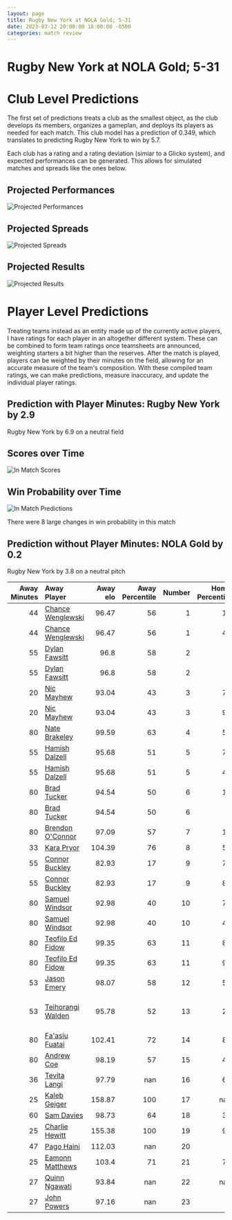 ```yaml
---  
layout: page  
title: Rugby New York at NOLA Gold; 5-31  
date: 2023-03-12 20:00:00 18:00:00 -0500  
categories: match review  
---
```

# Rugby New York at NOLA Gold; 5-31

# Club Level Predictions


The first set of predictions treats a club as the smallest object, as the club develops its members, organizes a gameplan, and deploys its players as needed for each match. This club model has a prediction of 0.349, which translates to predicting Rugby New York to win by 5.7.

Each club has a rating and a rating deviation (simiar to a Glicko system), and expected performances can be generated. This allows for simulated matches and spreads like the ones below.
## Projected Performances


![Projected Performances](plots/performances_2023-03-12-NOLAGold-RugbyNewYork.png)
## Projected Spreads


![Projected Spreads](plots/spreads_2023-03-12-NOLAGold-RugbyNewYork.png)
## Projected Results


![Projected Results](plots/resultbar_2023-03-12-NOLAGold-RugbyNewYork.png)
# Player Level Predictions


Treating teams instead as an entity made up of the currently active players, I have ratings for each player in an altogether different system. These can be combined to form team ratings once teamsheets are announced, weighting starters a bit higher than the reserves. After the match is played, players can be weighted by their minutes on the field, allowing for an accurate measure of the team's composition. With these compiled team ratings, we can make predictions, measure inaccuracy, and update the individual player ratings.
## Prediction with Player Minutes: Rugby New York by 2.9


Rugby New York by 6.9 on a neutral field
## Scores over Time


![In Match Scores](plots/recap_scores_2023-03-12-NOLAGold-RugbyNewYork.png)
## Win Probability over Time


![In Match Predictions](plots/recap_prob_2023-03-12-NOLAGold-RugbyNewYork.png)

There were 8 large changes in win probability in this match
## Prediction without Player Minutes: NOLA Gold by 0.2


Rugby New York by 3.8 on a neutral pitch



|   Away Minutes | Away Player                                                       |   Away elo |   Away Percentile |   Number |   Home Percentile |   Home elo | Home Player                                                                                                 |   Home Minutes |
|---------------:|:------------------------------------------------------------------|-----------:|------------------:|---------:|------------------:|-----------:|:------------------------------------------------------------------------------------------------------------|---------------:|
|             44 | [Chance Wenglewski](..//playerfiles//ChanceWenglewski_cleaned.md) |      96.47 |                56 |        1 |                15 |      93.1  | [Jarred Adams](..//playerfiles//JarredAdams_cleaned.md)                                                     |             29 |
|             44 | [Chance Wenglewski](..//playerfiles//ChanceWenglewski_cleaned.md) |      96.47 |                56 |        1 |                43 |      93.1  | [Jarred Adams](..//playerfiles//JarredAdams_cleaned.md)                                                     |             29 |
|             55 | [Dylan Fawsitt](..//playerfiles//DylanFawsitt_cleaned.md)         |      96.8  |                58 |        2 |                 6 |      73.57 | [Pat O'Toole](..//playerfiles//PatO'Toole_cleaned.md)                                                       |             50 |
|             55 | [Dylan Fawsitt](..//playerfiles//DylanFawsitt_cleaned.md)         |      96.8  |                58 |        2 |                 2 |      73.57 | [Pat O'Toole](..//playerfiles//PatO'Toole_cleaned.md)                                                       |             50 |
|             20 | [Nic Mayhew](..//playerfiles//NicMayhew_cleaned.md)               |      93.04 |                43 |        3 |                78 |     113.43 | [Sean Bradley Paranihi](..//playerfiles//SeanBradleyParanihi_cleaned.md)                                    |             55 |
|             20 | [Nic Mayhew](..//playerfiles//NicMayhew_cleaned.md)               |      93.04 |                43 |        3 |                91 |     113.43 | [Sean Bradley Paranihi](..//playerfiles//SeanBradleyParanihi_cleaned.md)                                    |             55 |
|             80 | [Nate Brakeley](..//playerfiles//NateBrakeley_cleaned.md)         |      99.59 |                63 |        4 |                52 |      95.89 | [Cameron Dolan](..//playerfiles//CameronDolan_cleaned.md)                                                   |             80 |
|             55 | [Hamish Dalzell](..//playerfiles//HamishDalzell_cleaned.md)       |      95.68 |                51 |        5 |                72 |     102.75 | [Liam Hallam-Eames](..//playerfiles//LiamHallam-Eames_cleaned.md)                                           |             40 |
|             55 | [Hamish Dalzell](..//playerfiles//HamishDalzell_cleaned.md)       |      95.68 |                51 |        5 |                40 |     102.75 | [Liam Hallam-Eames](..//playerfiles//LiamHallam-Eames_cleaned.md)                                           |             40 |
|             80 | [Brad Tucker](..//playerfiles//BradTucker_cleaned.md)             |      94.54 |                50 |        6 |                19 |      84.79 | [Malcolm May](..//playerfiles//MalcolmMay_cleaned.md)                                                       |             30 |
|             80 | [Brad Tucker](..//playerfiles//BradTucker_cleaned.md)             |      94.54 |                50 |        6 |                 6 |      84.79 | [Malcolm May](..//playerfiles//MalcolmMay_cleaned.md)                                                       |             30 |
|             80 | [Brendon O'Connor](..//playerfiles//BrendonO'Connor_cleaned.md)   |      97.09 |                57 |        7 |                15 |      82.75 | [Osaiaisi Tonga’uiha](..//playerfiles//OsaiaisiTonga’uiha_cleaned.md)                                       |             40 |
|             33 | [Kara Pryor](..//playerfiles//KaraPryor_cleaned.md)               |     104.39 |                76 |        8 |                51 |      95.89 | [Tom Florence](..//playerfiles//TomFlorence_cleaned.md)                                                     |             80 |
|             55 | [Connor Buckley](..//playerfiles//ConnorBuckley_cleaned.md)       |      82.93 |                17 |        9 |                71 |     111.19 | [Luke Campbell](..//playerfiles//LukeCampbell_cleaned.md)                                                   |             75 |
|             55 | [Connor Buckley](..//playerfiles//ConnorBuckley_cleaned.md)       |      82.93 |                17 |        9 |                89 |     111.19 | [Luke Campbell](..//playerfiles//LukeCampbell_cleaned.md)                                                   |             75 |
|             80 | [Samuel Windsor](..//playerfiles//SamuelWindsor_cleaned.md)       |      92.98 |                40 |       10 |                75 |     103.42 | [Rodney Iona](..//playerfiles//RodneyIona_cleaned.md)                                                       |             80 |
|             80 | [Samuel Windsor](..//playerfiles//SamuelWindsor_cleaned.md)       |      92.98 |                40 |       10 |                43 |     103.42 | [Rodney Iona](..//playerfiles//RodneyIona_cleaned.md)                                                       |             80 |
|             80 | [Teofilo Ed Fidow](..//playerfiles//TeofiloEdFidow_cleaned.md)    |      99.35 |                63 |       11 |                84 |     118.49 | [Dougie Fife](..//playerfiles//DougieFife_cleaned.md)                                                       |             80 |
|             80 | [Teofilo Ed Fidow](..//playerfiles//TeofiloEdFidow_cleaned.md)    |      99.35 |                63 |       11 |                93 |     118.49 | [Dougie Fife](..//playerfiles//DougieFife_cleaned.md)                                                       |             80 |
|             53 | [Jason Emery](..//playerfiles//JasonEmery_cleaned.md)             |      98.07 |                58 |       12 |                52 |      95.89 | [Jordan Jackson-Hope](..//playerfiles//JordanJackson-Hope_cleaned.md)                                       |             80 |
|             53 | [Teihorangi Walden](..//playerfiles//TeihorangiWalden_cleaned.md) |      95.78 |                52 |       13 |                20 |      84.85 | [Philippus Jacobus Snyman (JP) du Plessis](..//playerfiles//PhilippusJacobusSnyman(JP)duPlessis_cleaned.md) |             80 |
|             80 | [Fa'asiu Fuatai](..//playerfiles//Fa'asiuFuatai_cleaned.md)       |     102.41 |                72 |       14 |                85 |     108.47 | [Harley Wheeler](..//playerfiles//HarleyWheeler_cleaned.md)                                                 |             33 |
|             80 | [Andrew Coe](..//playerfiles//AndrewCoe_cleaned.md)               |      98.19 |                57 |       15 |                46 |      93.55 | [Jordan Trainor](..//playerfiles//JordanTrainor_cleaned.md)                                                 |             80 |
|             36 | [Tevita Langi](..//playerfiles//TevitaLangi_cleaned.md)           |      97.79 |               nan |       16 |                67 |     101.69 | [Kevin Sullivan](..//playerfiles//KevinSullivan_cleaned.md)                                                 |             51 |
|             25 | [Kaleb Geiger](..//playerfiles//KalebGeiger_cleaned.md)           |     158.87 |               100 |       17 |               nan |      97.31 | [Eric Howard](..//playerfiles//EricHoward_cleaned.md)                                                       |             30 |
|             60 | [Sam Davies](..//playerfiles//SamDavies_cleaned.md)               |      98.73 |                64 |       18 |                38 |      91.96 | [Dino Waldren](..//playerfiles//DinoWaldren_cleaned.md)                                                     |             25 |
|             25 | [Charlie Hewitt](..//playerfiles//CharlieHewitt_cleaned.md)       |     155.38 |               100 |       19 |                95 |     124.81 | [Billy Stewart](..//playerfiles//BillyStewart_cleaned.md)                                                   |             40 |
|             47 | [Pago Haini](..//playerfiles//PagoHaini_cleaned.md)               |     112.03 |               nan |       20 |                 2 |      60.4  | [Devin Short](..//playerfiles//DevinShort_cleaned.md)                                                       |             50 |
|             25 | [Eamonn Matthews](..//playerfiles//EamonnMatthews_cleaned.md)     |     103.4  |                71 |       21 |                71 |     101.23 | [Maciu Koroi](..//playerfiles//MaciuKoroi_cleaned.md)                                                       |             40 |
|             27 | [Quinn Ngawati](..//playerfiles//QuinnNgawati_cleaned.md)         |      93.84 |               nan |       22 |               nan |      95.26 | [Sebastiano Villani](..//playerfiles//SebastianoVillani_cleaned.md)                                         |              5 |
|             27 | [John Powers](..//playerfiles//JohnPowers_cleaned.md)             |      97.16 |               nan |       23 |                 0 |      43.33 | [Ross Depperschmidt](..//playerfiles//RossDepperschmidt_cleaned.md)                                         |             47 |

